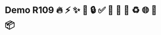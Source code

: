# Demo R109 :fire: :zap: :sparkles: :memo: :lock: :white_check_mark: :closed_lock_with_key: :green_heart: :pushpin: :recycle: :globe_with_meridians: :poop: :package: